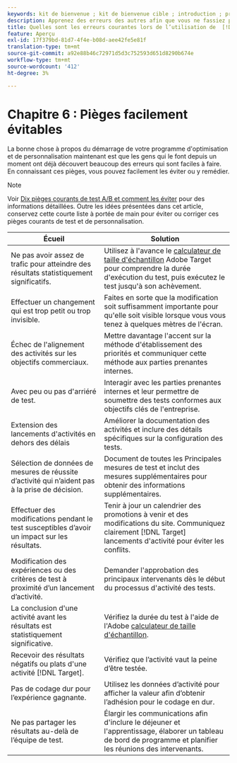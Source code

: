 ```yaml
---
keywords: kit de bienvenue ; kit de bienvenue cible ; introduction ; prise en main
description: Apprenez des erreurs des autres afin que vous ne fassiez pas les mêmes erreurs lorsque vous utilisez Adobe [!DNL Target] dans le cadre de votre stratégie de test et de personnalisation.
title: Quelles sont les erreurs courantes lors de l’utilisation de  [!DNL Target] et comment puis-je les éviter ?
feature: Aperçu
exl-id: 17f379bd-81d7-4f4e-b08d-aee42fe5e81f
translation-type: tm+mt
source-git-commit: a92e88b46c72971d5d3c752593d651d8290b674e
workflow-type: tm+mt
source-wordcount: '412'
ht-degree: 3%

---
```


# Chapitre 6 : Pièges facilement évitables

La bonne chose à propos du démarrage de votre programme d&#39;optimisation et de personnalisation maintenant est que les gens qui le font depuis un moment ont déjà découvert beaucoup des erreurs qui sont faciles à faire. En connaissant ces pièges, vous pouvez facilement les éviter ou y remédier.

>[!NOTE]
>
>Voir [Dix pièges courants de test A/B et comment les éviter](/help/c-activities/t-test-ab/common-ab-testing-pitfalls.md) pour des informations détaillées. Outre les idées présentées dans cet article, conservez cette courte liste à portée de main pour éviter ou corriger ces pièges courants de test et de personnalisation.

| Écueil | Solution |
| --- | --- |
| Ne pas avoir assez de trafic pour atteindre des résultats statistiquement significatifs. | Utilisez à l&#39;avance le [calculateur de taille d&#39;échantillon](https://docs.adobe.com/content/target-microsite/testcalculator.html) Adobe Target pour comprendre la durée d&#39;exécution du test, puis exécutez le test jusqu&#39;à son achèvement. |
| Effectuer un changement qui est trop petit ou trop invisible. | Faites en sorte que la modification soit suffisamment importante pour qu&#39;elle soit visible lorsque vous vous tenez à quelques mètres de l&#39;écran. |
| Échec de l&#39;alignement des activités sur les objectifs commerciaux. | Mettre davantage l&#39;accent sur la méthode d&#39;établissement des priorités et communiquer cette méthode aux parties prenantes internes. |
| Avec peu ou pas d&#39;arriéré de test. | Interagir avec les parties prenantes internes et leur permettre de soumettre des tests conformes aux objectifs clés de l&#39;entreprise. |
| Extension des lancements d&#39;activités en dehors des délais | Améliorer la documentation des activités et inclure des détails spécifiques sur la configuration des tests. |
| Sélection de données de mesures de réussite d’activité qui n’aident pas à la prise de décision. | Document de toutes les Principales mesures de test et inclut des mesures supplémentaires pour obtenir des informations supplémentaires. |
| Effectuer des modifications pendant le test susceptibles d’avoir un impact sur les résultats. | Tenir à jour un calendrier des promotions à venir et des modifications du site. Communiquez clairement [!DNL Target] lancements d&#39;activité pour éviter les conflits. |
| Modification des expériences ou des critères de test à proximité d’un lancement d’activité. | Demander l&#39;approbation des principaux intervenants dès le début du processus d&#39;activité des tests. |
| La conclusion d&#39;une activité avant les résultats est statistiquement significative. | Vérifiez la durée du test à l&#39;aide de l&#39;Adobe [calculateur de taille d&#39;échantillon](https://docs.adobe.com/content/target-microsite/testcalculator.html). |
| Recevoir des résultats négatifs ou plats d&#39;une activité [!DNL Target]. | Vérifiez que l’activité vaut la peine d’être testée. |
| Pas de codage dur pour l’expérience gagnante. | Utilisez les données d’activité pour afficher la valeur afin d’obtenir l’adhésion pour le codage en dur. |
| Ne pas partager les résultats au-delà de l’équipe de test. | Élargir les communications afin d&#39;inclure le déjeuner et l&#39;apprentissage, élaborer un tableau de bord de programme et planifier les réunions des intervenants. |
